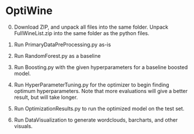 # OptiWine

0. Download ZIP, and unpack all files into the same folder. Unpack FullWineList.zip into the same folder as the python files. 

1. Run PrimaryDataPreProcessing.py as-is

2. Run RandomForest.py as a baseline 

3. Run Boosting.py with the given hyperparameters for a baseline boosted model. 

4. Run HyperParameterTuning.py for the optimizer to begin finding optimum hyperparameters. Note that more evaluations will give a better result, but will take longer. 

5. Run OptimizationResults.py to run the optimized model on the test set. 

6. Run DataVisualization to generate wordclouds, barcharts, and other visuals. 
